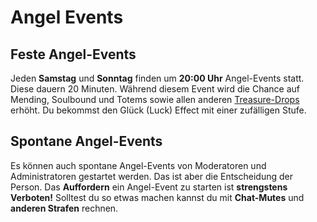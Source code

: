 # Angel Events

## Feste Angel-Events
Jeden **Samstag** und **Sonntag** finden um **20:00 Uhr** Angel-Events statt.
Diese dauern 20 Minuten. Während diesem Event wird die Chance auf Mending, Soulbound und Totems sowie allen anderen [Treasure-Drops](https://minecraft.wiki/w/Fishing) erhöht.
Du bekommst den Glück (Luck) Effect mit einer zufälligen Stufe.

## Spontane Angel-Events
Es können auch spontane Angel-Events von Moderatoren und Administratoren gestartet werden.
Das ist aber die Entscheidung der Person.
Das **Auffordern** ein Angel-Event zu starten ist **strengstens Verboten!**
Solltest du so etwas machen kannst du mit **Chat-Mutes** und **anderen Strafen** rechnen.